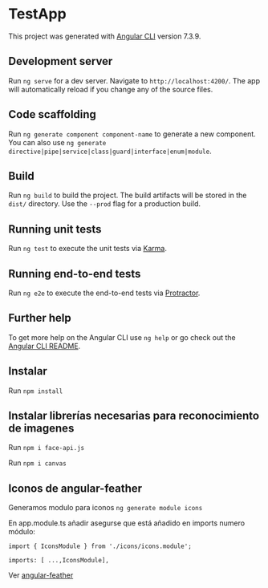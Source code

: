 # TestApp

This project was generated with [Angular CLI](https://github.com/angular/angular-cli) version 7.3.9.

## Development server

Run `ng serve` for a dev server. Navigate to `http://localhost:4200/`. The app will automatically reload if you change any of the source files.

## Code scaffolding

Run `ng generate component component-name` to generate a new component. You can also use `ng generate directive|pipe|service|class|guard|interface|enum|module`.

## Build

Run `ng build` to build the project. The build artifacts will be stored in the `dist/` directory. Use the `--prod` flag for a production build.

## Running unit tests

Run `ng test` to execute the unit tests via [Karma](https://karma-runner.github.io).

## Running end-to-end tests

Run `ng e2e` to execute the end-to-end tests via [Protractor](http://www.protractortest.org/).

## Further help

To get more help on the Angular CLI use `ng help` or go check out the [Angular CLI README](https://github.com/angular/angular-cli/blob/master/README.md).


## Instalar

Run `npm install`

## Instalar librerías necesarias para reconocimiento de imagenes

Run `npm i face-api.js`

Run `npm i canvas`

## Iconos de angular-feather

Generamos modulo para iconos `ng generate module icons`

En app.module.ts añadir asegurse que está añadido en imports numero módulo:

 `import { IconsModule } from './icons/icons.module';`
 
 `imports: [ ...,IconsModule],`
  

Ver [angular-feather](https://www.npmjs.com/package/angular-feather)



